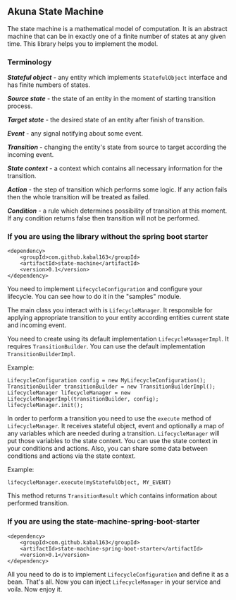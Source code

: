 <h2>Akuna State Machine</h2>

The state machine is a mathematical model of computation. 
It is an abstract machine that can be in exactly one of a finite number of states at any given time.
This library helps you to implement the model.

<h3>Terminology</h3>

<b><i>Stateful object</i></b> - any entity which implements <code>StatefulObject</code> interface and
has finite numbers of states.

<b><i>Source state</i></b> - the state of an entity in the moment of starting transition process.

<b><i>Target state</i></b> - the desired state of an entity after finish of transition.

<b><i>Event</i></b> - any signal notifying about some event.

<b><i>Transition</i></b> - changing the entity's state from source to target according the incoming event.

<b><i>State context</i></b> - a context which contains all necessary information for the transition.

<b><i>Action</i></b> - the step of transition which performs some logic. If any action fails then
the whole transition will be treated as failed. 

<b><i>Condition</i></b> - a rule which determines possibility of transition at this moment. If any condition
returns false then transition will not be performed.

<h3>If you are using the library without the spring boot starter</h3>

    <dependency>
        <groupId>com.github.kabal163</groupId>
        <artifactId>state-machine</artifactId>
        <version>0.1</version>
    </dependency>

You need to implement <code>LifecycleConfiguration</code> and configure your lifecycle.
You can see how to do it in the "samples" module.

The main class you interact with is <code>LifecycleManager</code>. It responsible
for applying appropriate transition to your entity according entities current state
and incoming event.

You need to create using its default implementation <code>LifecycleManagerImpl</code>.
It requires <code>TransitionBuilder</code>. You can use the default implementation 
<code>TransitionBuilderImpl</code>.

Example:

    LifecycleConfiguration config = new MyLifecycleConfiguration();
    TransitionBuilder transitionBuilder = new TransitionBuilderImpl();
    LifecycleManager lifecycleManager = new LifecycleManagerImpl(transitionBuilder, config);
    lifecycleManager.init();


In order to perform a transition you need to use the <code>execute</code> method of 
<code>LifecycleManager</code>. It receives stateful object, event and optionally a map of any
variables which are needed during a transition. <code>LifecycleManager</code> will put those variables
to the state context. You can use the state context in your conditions and actions. Also, you can
share some data between conditions and actions via the state context. 

Example:


    lifecycleManager.execute(myStatefulObject, MY_EVENT)


This method returns <code>TransitionResult</code> which contains information about performed transition.

<h3>If you are using the state-machine-spring-boot-starter</h3>

    <dependency>
        <groupId>com.github.kabal163</groupId>
        <artifactId>state-machine-spring-boot-starter</artifactId>
        <version>0.1</version>
    </dependency>

All you need to do is to implement <code>LifecycleConfiguration</code> and define it as a bean.
That's all. Now you can inject <code>LifecycleManager</code> in your service and voila. Now enjoy it.